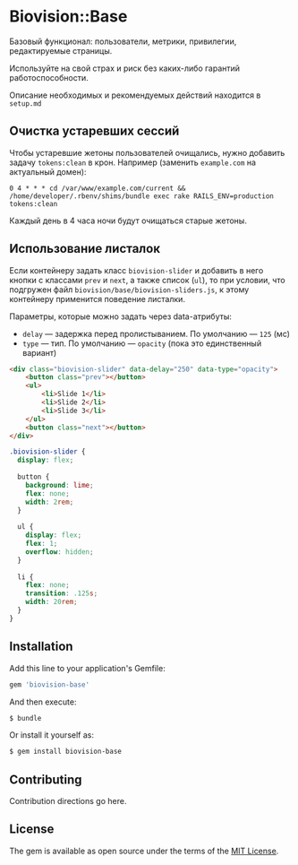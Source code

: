 Biovision::Base
===============

Базовый функционал: пользователи, метрики, привилегии, редактируемые страницы.

Используйте на свой страх и риск без каких-либо гарантий работоспособности.

Описание необходимых и рекомендуемых действий находится в `setup.md`

Очистка устаревших сессий
-------------------------

Чтобы устаревшие жетоны пользователей очищались, нужно добавить задачу 
`tokens:clean` в крон. Например (заменить `example.com` на актуальный домен):

```
0 4 * * * cd /var/www/example.com/current && /home/developer/.rbenv/shims/bundle exec rake RAILS_ENV=production tokens:clean
```

Каждый день в 4 часа ночи будут очищаться старые жетоны.

Использование листалок
----------------------

Если контейнеру задать класс `biovision-slider` и добавить в него кнопки
с классами `prev` и `next`, а также список (`ul`), то при условии, что подгружен
файл `biovision/base/biovision-sliders.js`, к этому контейнеру применится
поведение листалки.

Параметры, которые можно задать через data-атрибуты:

 * `delay` — задержка перед пролистыванием. По умолчанию — `125` (мс)
 * `type` — тип. По умолчанию — `opacity` (пока это единственный вариант)

```html
<div class="biovision-slider" data-delay="250" data-type="opacity">
    <button class="prev"></button>
    <ul>
        <li>Slide 1</li>
        <li>Slide 2</li>
        <li>Slide 3</li>
    </ul>
    <button class="next"></button>
</div>
```

```scss
.biovision-slider {
  display: flex;
    
  button {
    background: lime;
    flex: none;
    width: 2rem;
  }
    
  ul {
    display: flex;
    flex: 1;
    overflow: hidden;
  }
    
  li {
    flex: none;
    transition: .125s;
    width: 20rem;
  }
}
```

## Installation
Add this line to your application's Gemfile:

```ruby
gem 'biovision-base'
```

And then execute:
```bash
$ bundle
```

Or install it yourself as:
```bash
$ gem install biovision-base
```

## Contributing
Contribution directions go here.

## License
The gem is available as open source under the terms of the [MIT License](http://opensource.org/licenses/MIT).
